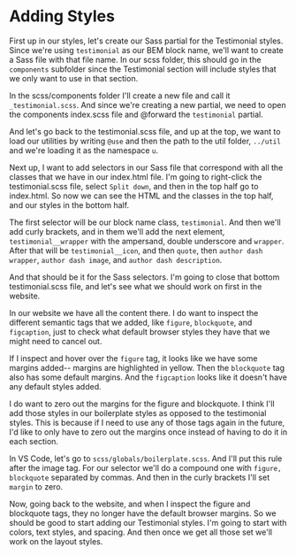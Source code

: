 # Adding Styles

First up in our styles, let's create our Sass partial for the Testimonial styles. Since we're using `testimonial` as our BEM block name, we'll want to create a Sass file with that file name. In our scss folder, this should go in the `components` subfolder since the Testimonial section will include styles that we only want to use in that section.

In the scss/components folder I'll create a new file and call it `_testimonial.scss`. And since we're creating a new partial, we need to open the components index.scss file and @forward the `testimonial` partial.

And let's go back to the testimonial.scss file, and up at the top, we want to load our utilities by writing `@use` and then the path to the util folder, `../util` and we're loading it as the namespace `u`.

Next up, I want to add selectors in our Sass file that correspond with all the classes that we have in our index.html file. I'm going to right-click the testimonial.scss file, select `Split down`, and then in the top half go to index.html. So now we can see the HTML and the classes in the top half, and our styles in the bottom half.

The first selector will be our block name class, `testimonial`. And then we'll add curly brackets, and in them we'll add the next element, `testimonial__wrapper` with the ampersand, double underscore and `wrapper`. After that will be `testimonial__icon`, and then `quote`, then `author dash wrapper`, `author dash image`, and `author dash description`.

And that should be it for the Sass selectors. I'm going to close that bottom testimonial.scss file, and let's see what we should work on first in the website.

In our website we have all the content there. I do want to inspect the different semantic tags that we added, like `figure`, `blockquote`, and `figcaption`, just to check what default browser styles they have that we might need to cancel out.

If I inspect and hover over the `figure` tag, it looks like we have some margins added-- margins are highlighted in yellow. Then the `blockquote` tag also has some default margins. And the `figcaption` looks like it doesn't have any default styles added.

I do want to zero out the margins for the figure and blockquote. I think I'll add those styles in our boilerplate styles as opposed to the testimonial styles. This is because if I need to use any of those tags again in the future, I'd like to only have to zero out the margins once instead of having to do it in each section.

In VS Code, let's go to `scss/globals/boilerplate.scss`. And I'll put this rule after the image tag. For our selector we'll do a compound one with `figure, blockquote` separated by commas. And then in the curly brackets I'll set `margin` to zero.

Now, going back to the website, and when I inspect the figure and blockquote tags, they no longer have the default browser margins. So we should be good to start adding our Testimonial styles. I'm going to start with colors, text styles, and spacing. And then once we get all those set we'll work on the layout styles.
